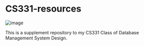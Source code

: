 # CS331-resources

![image](https://miro.medium.com/v2/resize:fit:1400/1*3SPAb6htCX1G5WVXA6TWEw.png)

This is a supplement repository to my CS331 Class of Database Management System Design.
